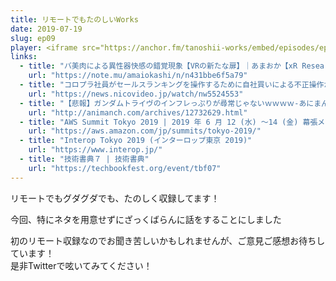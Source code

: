 ```yaml
---
title: リモートでもたのしいWorks
date: 2019-07-19
slug: ep09
player: <iframe src="https://anchor.fm/tanoshii-works/embed/episodes/ep9-Works-e4j4o5" height="130px" width="100%" frameborder="0" scrolling="no"></iframe>
links:
  - title: "バ美肉による異性器快感の錯覚現象【VRの新たな扉】｜あまおか【xR Researcher】｜note"
    url: "https://note.mu/amaiokashi/n/n431bbe6f5a79"
  - title: "コロプラ社員がセールスランキングを操作するために自社買いによる不正操作が発覚 | ニコニコニュース"
    url: "https://news.nicovideo.jp/watch/nw5524553"
  - title: "【悲報】ガンダムトライヴのインフレっぷりが尋常じゃないｗｗｗｗ-あにまんchまとめ -アニメ漫画ゲーム情報サイト-"
    url: "http://animanch.com/archives/12732629.html"
  - title: "AWS Summit Tokyo 2019 | 2019 年 6 月 12 (水) 〜14 (金) 幕張メッセで開催"
    url: "https://aws.amazon.com/jp/summits/tokyo-2019/"
  - title: "Interop Tokyo 2019 (インターロップ東京 2019)"
    url: "https://www.interop.jp/"
  - title: "技術書典７ | 技術書典"
    url: "https://techbookfest.org/event/tbf07"
---
```


リモートでもグダグダでも、たのしく収録してます！

今回、特にネタを用意せずにざっくばらんに話をすることにしました

初のリモート収録なのでお聞き苦しいかもしれませんが、ご意見ご感想お待ちしています！  
是非Twitterで呟いてみてください！
